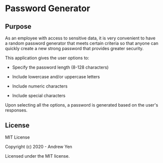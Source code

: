 # Password Generator

## Purpose

As an employee with access to sensitive data, it is very convenient to have
a random password generator that meets certain criteria so that anyone can
quickly create a new strong password that provides greater security.

This application gives the user options to:

* Specify the password length (8-128 characters)

* Include lowercase and/or uppercase letters

* Include numeric characters

* Include special characters

Upon selecting all the options, a password is generated based on the user's responses.

## License

MIT License

Copyright (c) 2020 - Andrew Yen

Licensed under the MIT license.
